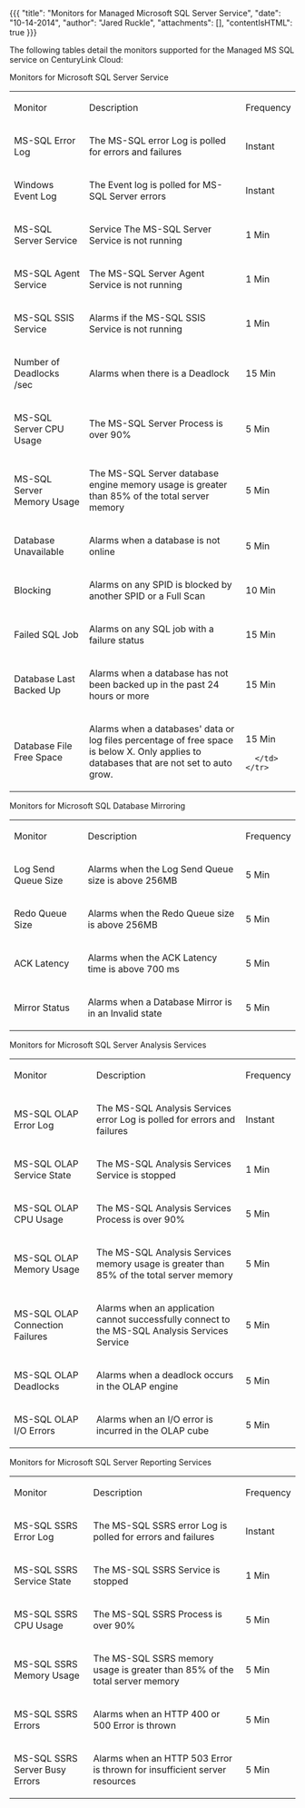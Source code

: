 {{{
  "title": "Monitors for Managed Microsoft SQL Server Service",
  "date": "10-14-2014",
  "author": "Jared Ruckle",
  "attachments": [],
  "contentIsHTML": true
}}}

<p>The following tables detail the monitors supported for the Managed MS SQL service on CenturyLink Cloud:</p>
Monitors for Microsoft SQL Server Service
<table>
  <tbody>
    <tr>
      <td>
        <p>Monitor</p>
      </td>
      <td>
        <p>Description</p>
      </td>
      <td>
        <p>Frequency</p>
      </td>
    </tr>
    <tr>
      <td>
        <p>MS-SQL Error Log</p>
      </td>
      <td>
        <p>The MS-SQL error Log is polled for errors and failures</p>
      </td>
      <td>
        <p>Instant</p>
      </td>
    </tr>
    <tr>
      <td>
        <p>Windows Event Log</p>
      </td>
      <td>
        <p>The Event log is polled for MS-SQL Server errors</p>
      </td>
      <td>
        <p>Instant</p>
      </td>
    </tr>
    <tr>
      <td>
        <p>MS-SQL Server Service</p>
      </td>
      <td>
        <p>Service The MS-SQL Server Service is not running</p>
      </td>
      <td>
        <p>1 Min</p>
      </td>
    </tr>
    <tr>
      <td>
        <p>MS-SQL Agent Service</p>
      </td>
      <td>
        <p>The MS-SQL Server Agent Service is not running</p>
      </td>
      <td>
        <p>1 Min</p>
      </td>
    </tr>
    <tr>
      <td>
        <p>MS-SQL SSIS Service</p>
      </td>
      <td>
        <p>Alarms if the MS-SQL SSIS Service is not running</p>
      </td>
      <td>
        <p>1 Min</p>
      </td>
    </tr>
    <tr>
      <td>
        <p>Number of Deadlocks /sec</p>
      </td>
      <td>
        <p>Alarms when there is a Deadlock</p>
      </td>
      <td>
        <p>15 Min</p>
      </td>
    </tr>
    <tr>
      <td>
        <p>MS-SQL Server CPU Usage</p>
      </td>
      <td>
        <p>The MS-SQL Server Process is over 90%</p>
      </td>
      <td>
        <p>5 Min</p>
      </td>
    </tr>
    <tr>
      <td>
        <p>MS-SQL Server Memory Usage</p>
      </td>
      <td>
        <p>The MS-SQL Server database engine memory usage is greater than 85% of the total server memory</p>
      </td>
      <td>
        <p>5 Min</p>
      </td>
    </tr>
    <tr>
      <td>
        <p>Database Unavailable</p>
      </td>
      <td>
        <p>Alarms when a database is not online</p>
      </td>
      <td>
        <p>5 Min</p>
      </td>
    </tr>
    <tr>
      <td>
        <p>Blocking</p>
      </td>
      <td>
        <p>Alarms on any SPID is blocked by another SPID or a Full Scan</p>
      </td>
      <td>
        <p>10 Min</p>
      </td>
    </tr>
    <tr>
      <td>
        <p>Failed SQL Job</p>
      </td>
      <td>
        <p>Alarms on any SQL job with a failure status</p>
      </td>
      <td>
        <p>15 Min</p>
      </td>
    </tr>
    <tr>
      <td>
        <p>Database Last Backed Up</p>
      </td>
      <td>
        <p>Alarms when a database has not been backed up in the past 24 hours or more</p>
      </td>
      <td>
        <p>15 Min</p>
      </td>
    </tr>
    <tr>
      <td>
        <p>Database File Free Space</p>
      </td>
      <td>
        <p>Alarms when a databases' data or log files percentage of free space is below X. Only applies to databases that are not set to auto grow.</p>
      </td>
      <td>
        <p>15 Min</p>
        
      </td>
    </tr>
  </tbody>
</table>
Monitors for Microsoft SQL Database Mirroring
<table>
  <tbody>
    <tr>
      <td>
        <p>Monitor</p>
      </td>
      <td>
        <p>Description</p>
      </td>
      <td>
        <p>Frequency</p>
      </td>
    </tr>
    <tr>
      <td>
        <p>Log Send Queue Size</p>
      </td>
      <td>
        <p>Alarms when the Log Send Queue size is above 256MB</p>
      </td>
      <td>
        <p>5 Min</p>
      </td>
    </tr>
    <tr>
      <td>
        <p>Redo Queue Size</p>
      </td>
      <td>
        <p>Alarms when the Redo Queue size is above 256MB</p>
      </td>
      <td>
        <p>5 Min</p>
      </td>
    </tr>
    <tr>
      <td>
        <p>ACK Latency</p>
      </td>
      <td>
        <p>Alarms when the ACK Latency time is above 700 ms</p>
      </td>
      <td>
        <p>5 Min</p>
      </td>
    </tr>
    <tr>
      <td>
        <p>Mirror Status</p>
      </td>
      <td>
        <p>Alarms when a Database Mirror is in an Invalid state</p>
      </td>
      <td>
        <p>5 Min</p>
      </td>
    </tr>
  </tbody>
</table>

Monitors for Microsoft SQL Server Analysis Services
<table>
  <tbody>
    <tr>
      <td>
        <p>Monitor</p>
      </td>
      <td>
        <p>Description</p>
      </td>
      <td>
        <p>Frequency</p>
      </td>
    </tr>
    <tr>
      <td>
        <p>MS-SQL OLAP Error Log</p>
      </td>
      <td>
        <p>The MS-SQL Analysis Services error Log is polled for errors and failures</p>
      </td>
      <td>
        <p>Instant</p>
      </td>
    </tr>
    <tr>
      <td>
        <p>MS-SQL OLAP Service State</p>
      </td>
      <td>
        <p>The MS-SQL Analysis Services Service is stopped</p>
      </td>
      <td>
        <p>1 Min</p>
      </td>
    </tr>
    <tr>
      <td>
        <p>MS-SQL OLAP CPU Usage</p>
      </td>
      <td>
        <p>The MS-SQL Analysis Services Process is over 90%</p>
      </td>
      <td>
        <p>5 Min</p>
      </td>
    </tr>
    <tr>
      <td>
        <p>MS-SQL OLAP Memory Usage</p>
      </td>
      <td>
        <p>The MS-SQL Analysis Services memory usage is greater than 85% of the total server memory</p>
      </td>
      <td>
        <p>5 Min</p>
      </td>
    </tr>
    <tr>
      <td>
        <p>MS-SQL OLAP Connection Failures</p>
      </td>
      <td>
        <p>Alarms when an application cannot successfully connect to the MS-SQL Analysis Services Service</p>
      </td>
      <td>
        <p>5 Min</p>
      </td>
    </tr>
    <tr>
      <td>
        <p>MS-SQL OLAP Deadlocks</p>
      </td>
      <td>
        <p>Alarms when a deadlock occurs in the OLAP engine</p>
      </td>
      <td>
        <p>5 Min</p>
      </td>
    </tr>
    <tr>
      <td>
        <p>MS-SQL OLAP I/O Errors</p>
      </td>
      <td>
        <p>Alarms when an I/O error is incurred in the OLAP cube</p>
      </td>
      <td>
        <p>5 Min</p>
      </td>
    </tr>
  </tbody>
</table>
Monitors for Microsoft SQL Server Reporting Services
<table>
  <tbody>
    <tr>
      <td>
        <p>Monitor</p>
      </td>
      <td>
        <p>Description</p>
      </td>
      <td>
        <p>Frequency</p>
      </td>
    </tr>
    <tr>
      <td>
        <p>MS-SQL SSRS Error Log</p>
      </td>
      <td>
        <p>The MS-SQL SSRS error Log is polled for errors and failures</p>
      </td>
      <td>
        <p>Instant</p>
      </td>
    </tr>
    <tr>
      <td>
        <p>MS-SQL SSRS Service State</p>
      </td>
      <td>
        <p>The MS-SQL SSRS Service is stopped</p>
      </td>
      <td>
        <p>1 Min</p>
      </td>
    </tr>
    <tr>
      <td>
        <p>MS-SQL SSRS CPU Usage</p>
      </td>
      <td>
        <p>The MS-SQL SSRS Process is over 90%</p>
      </td>
      <td>
        <p>5 Min</p>
      </td>
    </tr>
    <tr>
      <td>
        <p>MS-SQL SSRS Memory Usage</p>
      </td>
      <td>
        <p>The MS-SQL SSRS memory usage is greater than 85% of the total server memory</p>
      </td>
      <td>
        <p>5 Min</p>
      </td>
    </tr>
    <tr>
      <td>
        <p>MS-SQL SSRS Errors</p>
      </td>
      <td>
        <p>Alarms when an HTTP 400 or 500 Error is thrown</p>
      </td>
      <td>
        <p>5 Min</p>
      </td>
    </tr>
    <tr>
      <td>
        <p>MS-SQL SSRS Server Busy Errors</p>
      </td>
      <td>
        <p>Alarms when an HTTP 503 Error is thrown for insufficient server resources</p>
      </td>
      <td>
        <p>5 Min</p>
      </td>
    </tr>
  </tbody>
</table>


